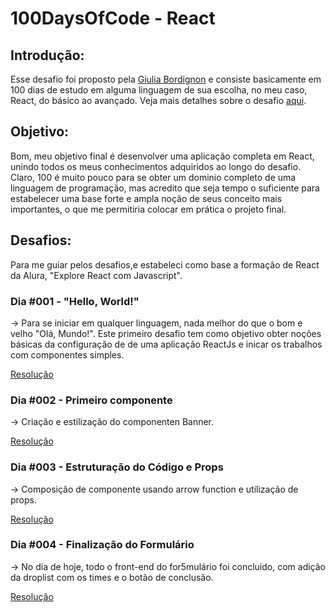 # 100DaysOfCode - React

## Introdução:
Esse desafio foi proposto pela [Giulia Bordignon](https://github.com/sspacecoding/) e consiste basicamente em 100 dias de estudo em alguma linguagem de sua escolha, no meu caso, React, do básico ao avançado. Veja mais detalhes sobre o desafio [aqui](https://github.com/sspacecoding/100DiasSpaceCoders).

## Objetivo:
Bom, meu objetivo final é desenvolver uma aplicação completa em React, unindo todos os meus conhecimentos adquiridos ao longo do desafio. Claro, 100 é muito pouco para se obter um dominio completo de uma linguagem de programação, mas acredito que seja tempo o suficiente para estabelecer uma base forte e ampla noção de seus conceito mais importantes, o que me permitiria colocar em prática o projeto final.

## Desafios:
Para me guiar pelos desafios,e estabeleci como base a formação de React da Alura, "Explore React com Javascript".

### Dia #001 - "Hello, World!"
-> Para se iniciar em qualquer linguagem, nada melhor do que o bom e velho "Olá, Mundo!". Este primeiro desafio tem como objetivo obter noções básicas da configuração de de uma aplicação ReactJs e inicar os trabalhos com componentes simples.

[Resolução](https://github.com/Marcos1110/organo/tree/Day-001)
 
### Dia #002 - Primeiro componente

-> Criação e estilização do componenten Banner.

[Resolução](https://github.com/Marcos1110/organo/tree/Day-002)

 ### Dia #003 - Estruturação do Código e Props

 -> Composição de componente usando arrow function e utilização de props.

[Resolução](https://github.com/Marcos1110/organo/tree/Day-003)

### Dia #004 - Finalização do Formulário
-> No dia de hoje, todo o front-end do for5mulário foi concluido, com adição da droplist com os times e o botão de conclusão.

[Resolução](https://github.com/Marcos1110/organo/tree/Day-004)

